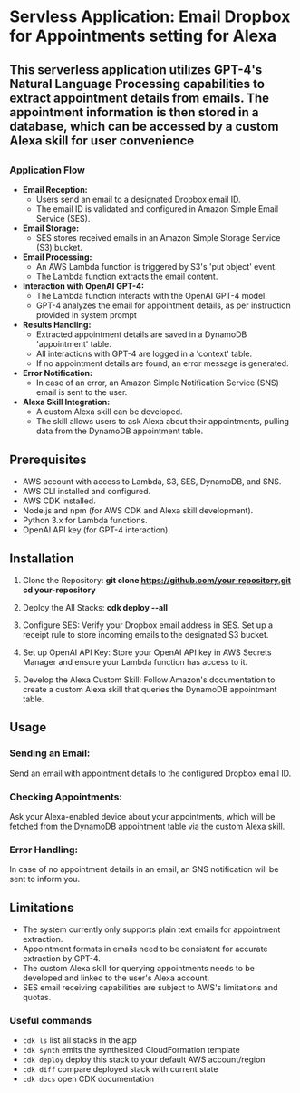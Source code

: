 <h1>Servless Application: Email Dropbox for Appointments setting for Alexa</h1>
<h2> This serverless application utilizes GPT-4's Natural Language Processing capabilities to extract appointment details from emails. The appointment information is then stored in a database, which can be accessed by a custom Alexa skill for user convenience<h2> 
    <h3>Application Flow</h3>
    <ul>
        <li><strong>Email Reception:</strong>
            <ul>
                <li>Users send an email to a designated Dropbox email ID.</li>
                <li>The email ID is validated and configured in Amazon Simple Email Service (SES).</li>
            </ul>
        </li>
        <li><strong>Email Storage:</strong>
            <ul>
                <li>SES stores received emails in an Amazon Simple Storage Service (S3) bucket.</li>
            </ul>
        </li>
        <li><strong>Email Processing:</strong>
            <ul>
                <li>An AWS Lambda function is triggered by S3's 'put object' event.</li>
                <li>The Lambda function extracts the email content.</li>
            </ul>
        </li>
        <li><strong>Interaction with OpenAI GPT-4:</strong>
            <ul>
                <li>The Lambda function interacts with the OpenAI GPT-4 model.</li>
                <li>GPT-4 analyzes the email for appointment details, as per instruction provided in system prompt</li>
            </ul>
        </li>
        <li><strong>Results Handling:</strong>
            <ul>
                <li>Extracted appointment details are saved in a DynamoDB 'appointment' table.</li>
                <li>All interactions with GPT-4 are logged in a 'context' table.</li>
                <li>If no appointment details are found, an error message is generated.</li>
            </ul>
        </li>
        <li><strong>Error Notification:</strong>
            <ul>
                <li>In case of an error, an Amazon Simple Notification Service (SNS) email is sent to the user.</li>
            </ul>
        </li>
        <li><strong>Alexa Skill Integration:</strong>
            <ul>
                <li>A custom Alexa skill can be developed.</li>
                <li>The skill allows users to ask Alexa about their appointments, pulling data from the DynamoDB appointment table.</li>
            </ul>
        </li>
    </ul>
    <h2>Prerequisites</h2>
    <ul>
        <li>AWS account with access to Lambda, S3, SES, DynamoDB, and SNS.</li>
        <li>AWS CLI installed and configured.</li>
        <li>AWS CDK installed.</li>
        <li>Node.js and npm (for AWS CDK and Alexa skill development).</li>
        <li>Python 3.x for Lambda functions.</li>
        <li>OpenAI API key (for GPT-4 interaction).</li>
    </ul>
<h2>Installation</h2>

1. Clone the Repository:
<b>git clone https://github.com/your-repository.git</b>
<b>cd your-repository</b>

2. Deploy the All Stacks:
<b>cdk deploy --all</b>

3. Configure SES:
Verify your Dropbox email address in SES.
Set up a receipt rule to store incoming emails to the designated S3 bucket.

4. Set up OpenAI API Key:
Store your OpenAI API key in AWS Secrets Manager and ensure your Lambda function has access to it.

5. Develop the Alexa Custom Skill:
Follow Amazon's documentation to create a custom Alexa skill that queries the DynamoDB appointment table.

<h2>Usage</h2>

<h3>Sending an Email:</h3>
Send an email with appointment details to the configured Dropbox email ID.

<h3>Checking Appointments:</h3>
Ask your Alexa-enabled device about your appointments, which will be fetched from the DynamoDB appointment table via the custom Alexa skill.

<h3>Error Handling:</h3>
In case of no appointment details in an email, an SNS notification will be sent to inform you.

<h2>Limitations</h2>
<ul>
    <li>The system currently only supports plain text emails for appointment extraction.</li>
    <li>Appointment formats in emails need to be consistent for accurate extraction by GPT-4.</li>
    <li>The custom Alexa skill for querying appointments needs to be developed and linked to the user's Alexa account.</li>
    <li>SES email receiving capabilities are subject to AWS's limitations and quotas.</li>
</ul>


<h3>Useful commands</h3>

 * `cdk ls`          list all stacks in the app
 * `cdk synth`       emits the synthesized CloudFormation template
 * `cdk deploy`      deploy this stack to your default AWS account/region
 * `cdk diff`        compare deployed stack with current state
 * `cdk docs`        open CDK documentation


